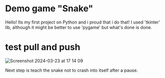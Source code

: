 # Demo game "Snake"
Hello! Its my first project on Python and i proud that i do that!
I used 'tkinter' lib, although it might be better to use 'pygame' but what's done is done.
# test pull and push

![Screenshot 2024-03-23 at 17 14 09](https://github.com/Akharra/Snake_demo/assets/119692958/b95f51c9-abfc-4f39-90c5-15ab10456c86)

Next step is teach the snake not to crash into itself after a pause.
